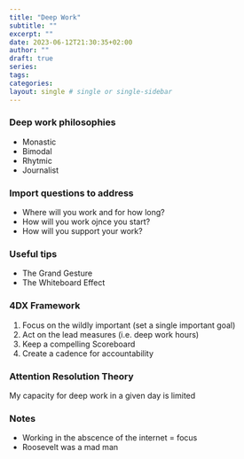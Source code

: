 ```yaml
---
title: "Deep Work"
subtitle: ""
excerpt: ""
date: 2023-06-12T21:30:35+02:00
author: ""
draft: true
series:
tags:
categories:
layout: single # single or single-sidebar
---
```


### Deep work philosophies
- Monastic
- Bimodal 
- Rhytmic
- Journalist

### Import questions to address 
- Where will you work and for how long?
- How will you work ojnce you start?
- How will you support your work?

### Useful tips
- The Grand Gesture
- The Whiteboard Effect


### 4DX Framework
1. Focus on the wildly important (set a single important goal)
2. Act on the lead measures (i.e. deep work hours)
3. Keep a compelling Scoreboard
4. Create a cadence for accountability

### Attention Resolution Theory
My capacity for deep work in a given day is limited

### Notes
- Working in the abscence of the internet = focus
- Roosevelt was a mad man

